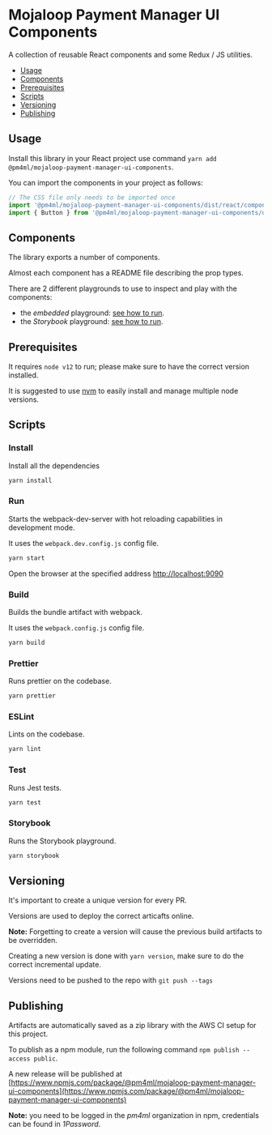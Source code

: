 # Mojaloop Payment Manager UI Components

A collection of reusable React components and some Redux / JS utilities.

- [Usage](#usage)
- [Components](#components)
- [Prerequisites](#prerequisites)
- [Scripts](#scripts)
- [Versioning](#versioning)
- [Publishing](#publishing)

## Usage 

Install this library in your React project use command `yarn add @pm4ml/mojaloop-payment-manager-ui-components`.

You can import the components in your project as follows: 
```javascript
// The CSS file only needs to be imported once
import '@pm4ml/mojaloop-payment-manager-ui-components/dist/react/components/index.css';
import { Button } from '@pm4ml/mojaloop-payment-manager-ui-components/dist/react/components/index';
```

## Components

The library exports a number of components.

Almost each component has a README file describing the prop types.

There are 2 different playgrounds to use to inspect and play with the components:
 - the _embedded_ playground: [see how to run](#run).
 - the _Storybook_ playground: [see how to run](#storybook).

## Prerequisites

It requires `node v12` to run; please make sure to have the correct version installed.

It is suggested to use [nvm](https://github.com/nvm-sh/nvm) to easily install and manage multiple node versions.

## Scripts

### Install
Install all the dependencies 
```bash
yarn install
```

### Run 
Starts the webpack-dev-server with hot reloading capabilities in development mode.

It uses the `webpack.dev.config.js` config file.

```bash
yarn start
```
Open the browser at the specified address [http://localhost:9090](http://localhost:9090)

### Build
Builds the bundle artifact with webpack.

It uses the `webpack.config.js` config file.

```bash
yarn build
```

### Prettier
Runs prettier on the codebase.

```bash
yarn prettier
```

### ESLint
Lints on the codebase.

```bash
yarn lint
```

### Test
Runs Jest tests.

```bash
yarn test
```

### Storybook
Runs the Storybook playground.

```bash
yarn storybook
```

## Versioning

It's important to create a unique version for every PR.

Versions are used to deploy the correct articafts online.

**Note:** Forgetting to create a version will cause the previous build artifacts to be overridden.

Creating a new version is done with `yarn version`, make sure to do the correct incremental update.

Versions need to be pushed to the repo with `git push --tags`


## Publishing

Artifacts are automatically saved as a zip library with the AWS CI setup for this project.

To publish as a npm module, run the following command `npm publish --access public`.

A new release will be published at [https://www.npmjs.com/package/@pm4ml/mojaloop-payment-manager-ui-components](https://www.npmjs.com/package/@pm4ml/mojaloop-payment-manager-ui-components)

**Note:** you need to be logged in the _pm4ml_ organization in npm, credentials can be found in _1Password_.
